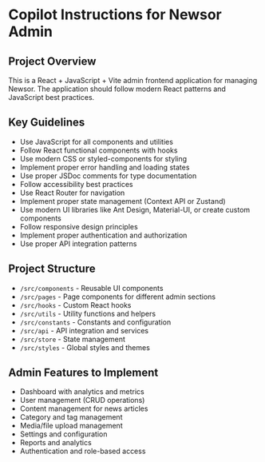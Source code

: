 # Copilot Instructions for Newsor Admin

<!-- Use this file to provide workspace-specific custom instructions to Copilot. For more details, visit https://code.visualstudio.com/docs/copilot/copilot-customization#_use-a-githubcopilotinstructionsmd-file -->

## Project Overview
This is a React + JavaScript + Vite admin frontend application for managing Newsor. The application should follow modern React patterns and JavaScript best practices.

## Key Guidelines
- Use JavaScript for all components and utilities
- Follow React functional components with hooks
- Use modern CSS or styled-components for styling
- Implement proper error handling and loading states
- Use proper JSDoc comments for type documentation
- Follow accessibility best practices
- Use React Router for navigation
- Implement proper state management (Context API or Zustand)
- Use modern UI libraries like Ant Design, Material-UI, or create custom components
- Follow responsive design principles
- Implement proper authentication and authorization
- Use proper API integration patterns

## Project Structure
- `/src/components` - Reusable UI components
- `/src/pages` - Page components for different admin sections
- `/src/hooks` - Custom React hooks
- `/src/utils` - Utility functions and helpers
- `/src/constants` - Constants and configuration
- `/src/api` - API integration and services
- `/src/store` - State management
- `/src/styles` - Global styles and themes

## Admin Features to Implement
- Dashboard with analytics and metrics
- User management (CRUD operations)
- Content management for news articles
- Category and tag management
- Media/file upload management
- Settings and configuration
- Reports and analytics
- Authentication and role-based access
